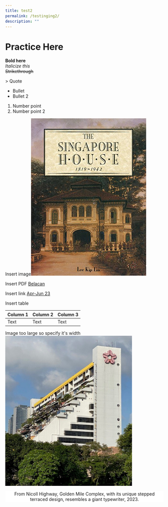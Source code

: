 ```yaml
---
title: test2
permalink: /testinging2/
description: ""
---
```

# Practice Here
**Bold here**<br>
*Italicize this*<br>
~~Strikethrough~~<br>

&gt; Quote<br>

* Bullet
* Bullet 2

1. Number point
2. Number point 2

Insert image![](/images/The%20Singapore%20house.jpg)<br>
 
Insert PDF [Belacan](/files/pdf/Vol%2019/Issue%201/1biblioasia_apr-jun2023-shrimp-paste3.pdf)<br>

Insert link [Apr-Jun 23](https://biblioasia.nlb.gov.sg/vol-19/issue-1/apr-jun-2023/)<br>

Insert table 

| Column 1 | Column 2 | Column 3 |
| -------- | -------- | -------- |
| Text     | Text     | Text     |


Image too large so specify it's width<br>
<img style="width:80%;" src="/images/Vol%2019%20Issue%202/Golden%20Mile%20Complex/golden%20mile%201.jpg">
<div style="background-color: white;text-align:center">From Nicoll Highway, Golden Mile Complex, with its unique stepped terraced design, resembles a giant typewriter, 2023.</div><br>